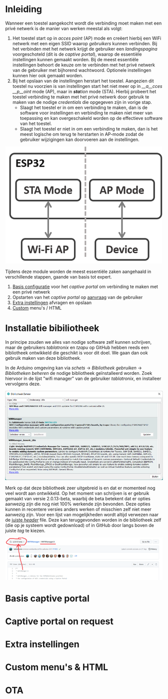 # Inleiding

Wanneer een toestel aangekocht wordt die verbinding moet maken met een privé netwerk is de manier van werken meestal als volgt:
1. Het  toestel start op in *acces point* (AP) mode en creëert hierbij een WiFi netwerk met een eigen SSID waarop *gebruikers* kunnen verbinden. Bij het verbinden met het netwerk krijgt de gebruiker een *landingspagina* voorgeschoteld (dit is de *captive portal*), waarop de essentiële instellingen kunnen gemaakt worden. Bij de meest essentiële instellingen behoort de keuze om te verbinden met het privé netwerk van de gebruiker met bijhorend wachtwoord. Optionele instellingen kunnen hier ook gemaakt worden.
2. Bij het opslaan van de instellingen herstart het toestel. Aangezien dit toestel nu voorzien is van instellingen start het niet meer op in *__a__cces __p__oint* mode (AP), maar in _**sta**tion_ mode (STA). Hierbij probeert het toestel verbinding te maken met het privé netwerk door gebruik te maken van de nodige *credentials* die opgegeven zijn in vorige stap.
	* Slaagt het  toestel er in om een verbinding te maken, dan is de software voor instellingen en verbinding te maken niet meer van toepassing en kan overgeschakeld worden op de effectieve software van het toestel.
	* Slaagt het toestel er niet in om een verbinding te maken, dan is het meest logische om terug te herstarten in AP-mode zodat de gebruiker wijzigingen kan doorvoeren aan de instellingen.

![ESP32 as STA/AP](./assets/esp32_sta_ap.png)
	
Tijdens deze module worden de meest essentiële zaken aangehaald in verschillende stappen, gaande van basis tot expert.
1. [Basis configuratie](#basis-captive-portal) voor het *captive portal* om verbinding te maken met een privé netwerk
2. Opstarten van het *captive portal* op [aanvraag](#captive-portal-on-request) van de gebruiker
3. [Extra instellingen](#extra-instellingen) afvragen en opslaan
4. [Custom](#custom-menus--html) menu's / HTML

# Installatie bibiliotheek

In principe zouden we alles van nodige software zelf kunnen schrijven, maar de gebruikers *tablatronix* en *tzapu* op GitHub hebben reeds een bibliotheek ontwikkeld die geschikt is voor dit doel. We gaan dan ook gebruik maken van deze bibliotheek.

In de Arduino omgeving kan via *schets* -> *Bibliotheek gebruiken* -> *Bibliotheken beheren* de nodige bibliotheek geïnstalleerd worden. Zoek hiervoor in de lijst "wifi manager" van de gebruiker *tablatronix*, en installeer vervolgens deze.

![Benodigde bibliotheek](./assets/arduino_bib.png)

Merk op dat deze bibliotheek zeer uitgebreid is en dat er momenteel nog veel wordt aan ontwikkeld. Op het moment van schrijven is er gebruik gemaakt van versie 2.0.13-beta, waarbij de beta betekent dat er opties aanwezig zijn die nog niet 100% werkende zijn bevonden. Deze opties kunnen in recentere versies anders werken of misschien zelf niet meer aanwezig zijn. Voor een lijst van mogelijkheden wordt altijd verwezen naar de [juiste *header*](https://github.com/tzapu/WiFiManager/blob/v2.0.13-beta/WiFiManager.h) file. Deze kan teruggevonden worden in de bibliotheek zelf (die op je systeem wordt gedownload) of in GitHub door langs boven de juiste *tag* te kiezen. 

![Correcte header file](./assets/bib_tag.png)

# Basis captive portal
# Captive portal on request
# Extra instellingen
# Custom menu's & HTML
# OTA
